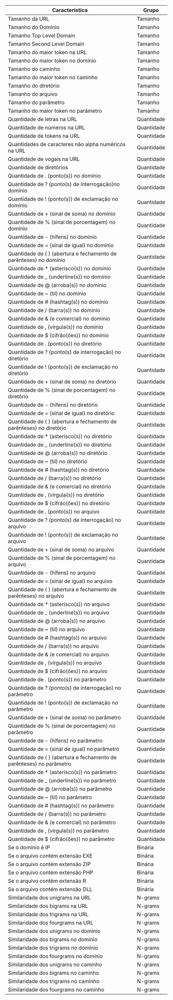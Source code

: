 | Característica                                                       | Grupo      |
|----------------------------------------------------------------------|------------|
| Tamanho da URL                                                       | Tamanho    |
| Tamanho do Domínio                                                   | Tamanho    |
| Tamanho Top Level Domain                                             | Tamanho    |
| Tamanho Second Level Domain                                          | Tamanho    |
| Tamanho do maior token na URL                                        | Tamanho    |
| Tamanho do maior token no domínio                                    | Tamanho    |
| Tamanho do caminho                                                   | Tamanho    |
| Tamanho do maior token no caminho                                    | Tamanho    |
| Tamanho do diretório                                                 | Tamanho    |
| Tamanho do arquivo                                                   | Tamanho    |
| Tamanho do parâmetro                                                 | Tamanho    |
| Tamanho do maior token no parâmetro                                  | Tamanho    |
| Quantidade de letras na URL                                          | Quantidade |
| Quantidade de números na URL                                         | Quantidade |
| Quantidade de tokens na URL                                          | Quantidade |
| Quantidades de caracteres não alpha numéricos na URL                 | Quantidade |
| Quantidade de vogais na URL                                          | Quantidade |
| Quantidade de diretórios                                             | Quantidade |
| Quantidade de . (ponto(s)) no domínio                                | Quantidade |
| Quantidade de ? (ponto(s) de interrogação)no domínio                 | Quantidade |
| Quantidade de ! (ponto(s)) de exclamação no domínio                  | Quantidade |
| Quantidade de + (sinal de soma) no domínio                           | Quantidade |
| Quantidade de % (sinal de porcentagem) no domínio                    | Quantidade |
| Quantidade de - (hífens) no domínio                                  | Quantidade |
| Quantidade de = (sinal de igual) no domínio                          | Quantidade |
| Quantidade de ( ) (abertura e fechamento de parênteses) no domínio   | Quantidade |
| Quantidade de * (asterisco(s)) no domínio                            | Quantidade |
| Quantidade de _ (underline(s)) no domínio                            | Quantidade |
| Quantidade de @ (arroba(s)) no domínio                               | Quantidade |
| Quantidade de ~ (til) no domínio                                     | Quantidade |
| Quantidade de # (hashtag(s)) no domínio                              | Quantidade |
| Quantidade de / (barra(s)) no domínio                                | Quantidade |
| Quantidade de & (e comercial) no domínio                             | Quantidade |
| Quantidade de , (vírgula(s)) no domínio                              | Quantidade |
| Quantidade de $ (cifrão(ões)) no domínio                             | Quantidade |
| Quantidade de . (ponto(s)) no diretório                              | Quantidade |
| Quantidade de ? (ponto(s) de interrogação) no diretório              | Quantidade |
| Quantidade de ! (ponto(s)) de exclamação no diretório                | Quantidade |
| Quantidade de + (sinal de soma) no diretório                         | Quantidade |
| Quantidade de % (sinal de porcentagem) no diretório                  | Quantidade |
| Quantidade de - (hífens) no diretório                                | Quantidade |
| Quantidade de = (sinal de igual) no diretório                        | Quantidade |
| Quantidade de ( ) (abertura e fechamento de parênteses) no diretório | Quantidade |
| Quantidade de * (asterisco(s)) no diretório                          | Quantidade |
| Quantidade de _ (underline(s)) no diretório                          | Quantidade |
| Quantidade de @ (arroba(s)) no diretório                             | Quantidade |
| Quantidade de ~ (til) no diretório                                   | Quantidade |
| Quantidade de # (hashtag(s)) no diretório                            | Quantidade |
| Quantidade de / (barra(s)) no diretório                              | Quantidade |
| Quantidade de & (e comercial) no diretório                           | Quantidade |
| Quantidade de , (vírgula(s)) no diretório                            | Quantidade |
| Quantidade de $ (cifrão(ões)) no diretório                           | Quantidade |
| Quantidade de . (ponto(s)) no arquivo                                | Quantidade |
| Quantidade de ? (ponto(s) de interrogação) no arquivo                | Quantidade |
| Quantidade de ! (ponto(s)) de exclamação no arquivo                  | Quantidade |
| Quantidade de + (sinal de soma) no arquivo                           | Quantidade |
| Quantidade de % (sinal de porcentagem) no arquivo                    | Quantidade |
| Quantidade de - (hífens) no arquivo                                  | Quantidade |
| Quantidade de = (sinal de igual) no arquivo                          | Quantidade |
| Quantidade de ( ) (abertura e fechamento de parênteses) no arquivo   | Quantidade |
| Quantidade de * (asterisco(s)) no arquivo                            | Quantidade |
| Quantidade de _ (underline(s)) no arquivo                            | Quantidade |
| Quantidade de @ (arroba(s)) no arquivo                               | Quantidade |
| Quantidade de ~ (til) no arquivo                                     | Quantidade |
| Quantidade de # (hashtag(s)) no arquivo                              | Quantidade |
| Quantidade de / (barra(s)) no arquivo                                | Quantidade |
| Quantidade de & (e comercial) no arquivo                             | Quantidade |
| Quantidade de , (vírgula(s)) no arquivo                              | Quantidade |
| Quantidade de $ (cifrão(ões)) no arquivo                             | Quantidade |
| Quantidade de . (ponto(s)) no parâmetro                              | Quantidade |
| Quantidade de ? (ponto(s) de interrogação) no parâmetro              | Quantidade |
| Quantidade de ! (ponto(s)) de exclamação no parâmetro                | Quantidade |
| Quantidade de + (sinal de soma) no parâmetro                         | Quantidade |
| Quantidade de % (sinal de porcentagem) no parâmetro                  | Quantidade |
| Quantidade de - (hífens) no parâmetro                                | Quantidade |
| Quantidade de = (sinal de igual) no parâmetro                        | Quantidade |
| Quantidade de ( ) (abertura e fechamento de parênteses) no parâmetro | Quantidade |
| Quantidade de * (asterisco(s)) no parâmetro                          | Quantidade |
| Quantidade de _ (underline(s)) no parâmetro                          | Quantidade |
| Quantidade de @ (arroba(s)) no parâmetro                             | Quantidade |
| Quantidade de ~ (til) no parâmetro                                   | Quantidade |
| Quantidade de # (hashtag(s)) no parâmetro                            | Quantidade |
| Quantidade de / (barra(s)) no parâmetro                              | Quantidade |
| Quantidade de & (e comercial) no parâmetro                           | Quantidade |
| Quantidade de , (vírgula(s)) no parâmetro                            | Quantidade |
| Quantidade de $ (cifrão(ões)) no parâmetro                           | Quantidade |
| Se o domínio é IP                                                    | Binária    |
| Se o arquivo contém extensão EXE                                     | Binária    |
| Se o arquivo contém extensão ZIP                                     | Binária    |
| Se o arquivo contém extensão PHP                                     | Binária    |
| Se o arquivo contém extensão R                                       | Binária    |
| Se o arquivo contém extensão DLL                                     | Binária    |
| Similaridade dos unigrams na URL                                     | N-grams    |
| Similaridade dos bigrams na URL                                      | N-grams    |
| Similaridade dos trigrams na URL                                     | N-grams    |
| Similaridade dos fourgrams na URL                                    | N-grams    |
| Similaridade dos unigrams no domínio                                 | N-grams    |
| Similaridade dos bigrams no domínio                                  | N-grams    |
| Similaridade dos trigrams no domínio                                 | N-grams    |
| Similaridade dos fourgrams no domínio                                | N-grams    |
| Similaridade dos unigrams no caminho                                 | N-grams    |
| Similaridade dos bigrams no caminho                                  | N-grams    |
| Similaridade dos trigrams no caminho                                 | N-grams    |
| Similaridade dos fourgrams no caminho                                | N-grams    |